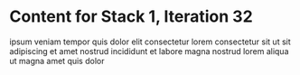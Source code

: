# Content for Stack 1, Iteration 32
ipsum veniam tempor quis dolor elit consectetur lorem consectetur sit ut sit adipiscing et amet nostrud incididunt et labore magna nostrud lorem aliqua ut magna amet quis dolor 
